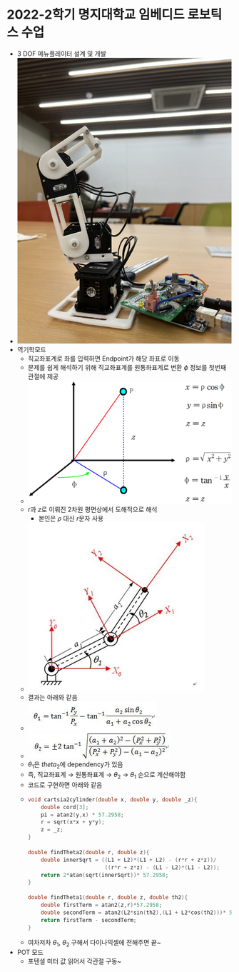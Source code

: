 # 2022-2학기 명지대학교 임베디드 로보틱스 수업
* 3 DOF 메뉴플레이터 설계 및 개발
* ![img](asset/0.jpg)
* 역기학모드
  * 직교좌표계로 좌를 입력하면 Endpoint가 해당 좌표로 이동
  * 문제를 쉽게 해석하기 위해 직교좌표계를 원통좌표계로 변환 $\phi$ 정보를 첫번째 관절에 제공
  * ![cord](asset/0.png)
  * $r$과 $z$로 이뤄진 2차원 평면상에서 도해적으로 해석
    * 본인은 $\rho$ 대신 $r$문자 사용
  * ![img](asset/1.jpg)
  * 결과는 아래와 같음
  * ![th1](asset/3.jpeg)
  * ![th2](asset/2.jpeg)
  * $\theta_1$은 $theta_2$에 dependency가 있음
  * 즉, 직교좌표계 $\rightarrow$ 원통좌표계 $\rightarrow$ $\theta_2$ $\rightarrow$ $\theta_1$ 순으로 계산해야함
  * 코드로 구현하면 아래와 같음
  * ```cpp
    void cartsia2cylinder(double x, double y, double _z){
        double cord[3];
        pi = atan2(y,x) * 57.2958;
        r = sqrt(x*x + y*y);
        z = _z;
    }

    double findTheta2(double r, double z){
        double innerSqrt = ((L1 + L2)*(L1 + L2) - (r*r + z*z))/
                            ((r*r + z*z) - (L1 - L2)*(L1 - L2));
        return 2*atan(sqrt(innerSqrt))* 57.2958;
    }

    double findTheta1(double r, double z, double th2){
        double firstTerm = atan2(z,r)*57.2958;
        double secondTerm = atan2(L2*sin(th2),(L1 + L2*cos(th2)))* 57.2958;
        return firstTerm - secondTerm;
    }
    ```
  * 여차저차 $\theta_1$, $\theta_2$ 구해서 다이나믹셀에 전해주면 끝~
* POT 모드
  * 포텐셜 미터 값 읽어서 각관절 구동~